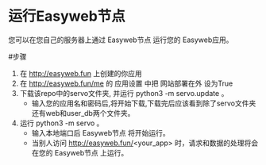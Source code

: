# 运行Easyweb节点
您可以在您自己的服务器上通过 Easyweb节点 运行您的 Easyweb应用。

#步骤
1. 在 http://easyweb.fun 上创建的你应用
2. 在 http://easyweb.fun/me 的 应用设置 中把 网站部署在外 设为True
3. 下载该repo中的servo文件夹, 并运行 python3 -m servo.update 。
   - 输入您的应用名和密码后,将开始下载,下载完后应该看到除了servo文件夹还有web和user_db两个文件夹。
4. 运行 python3 -m servo 。
   - 输入本地端口后 Easyweb节点 将开始运行。
   - 当别人访问 http://easyweb.fun/<your_app> 时，请求和数据的处理将会在您的 Easyweb节点 上运行。
